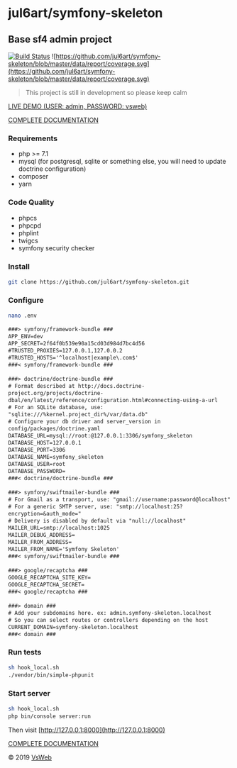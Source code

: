 jul6art/symfony-skeleton
==
Base sf4 admin project
-

[![Build Status](https://jenkins.vsweb.be/buildStatus/icon?job=Symfony+skeleton)](https://jenkins.vsweb.be/job/Symfony%20skeleton/)
![https://github.com/jul6art/symfony-skeleton/blob/master/data/report/coverage.svg](https://github.com/jul6art/symfony-skeleton/blob/master/data/report/coverage.svg)

> This project is still in development so please keep calm

[LIVE DEMO (USER: admin, PASSWORD: vsweb)](https://symfony-skeleton.vsweb.be/)

[COMPLETE DOCUMENTATION](/data/docs/INSTALL.md)

### Requirements

   - php >= 7.1
   - mysql (for postgresql, sqlite or something else, you will need to update doctrine configuration)
   - composer
   - yarn

### Code Quality

   - phpcs
   - phpcpd
   - phplint
   - twigcs
   - symfony security checker

### Install

```bash
git clone https://github.com/jul6art/symfony-skeleton.git
```

### Configure

```bash
nano .env
```

    ###> symfony/framework-bundle ###
    APP_ENV=dev
    APP_SECRET=2f64f0b539e90a15cd03d984d7bc4d56
    #TRUSTED_PROXIES=127.0.0.1,127.0.0.2
    #TRUSTED_HOSTS='^localhost|example\.com$'
    ###< symfony/framework-bundle ###
    
    ###> doctrine/doctrine-bundle ###
    # Format described at http://docs.doctrine-project.org/projects/doctrine-dbal/en/latest/reference/configuration.html#connecting-using-a-url
    # For an SQLite database, use: "sqlite:///%kernel.project_dir%/var/data.db"
    # Configure your db driver and server_version in config/packages/doctrine.yaml
    DATABASE_URL=mysql://root:@127.0.0.1:3306/symfony_skeleton
    DATABASE_HOST=127.0.0.1
    DATABASE_PORT=3306
    DATABASE_NAME=symfony_skeleton
    DATABASE_USER=root
    DATABASE_PASSWORD=
    ###< doctrine/doctrine-bundle ###
    
    ###> symfony/swiftmailer-bundle ###
    # For Gmail as a transport, use: "gmail://username:password@localhost"
    # For a generic SMTP server, use: "smtp://localhost:25?encryption=&auth_mode="
    # Delivery is disabled by default via "null://localhost"
    MAILER_URL=smtp://localhost:1025
    MAILER_DEBUG_ADDRESS=
    MAILER_FROM_ADDRESS=
    MAILER_FROM_NAME='Symfony Skeleton'
    ###< symfony/swiftmailer-bundle ###
    
    ###> google/recaptcha ###
    GOOGLE_RECAPTCHA_SITE_KEY=
    GOOGLE_RECAPTCHA_SECRET=
    ###< google/recaptcha ###
    
    ###> domain ###
    # Add your subdomains here. ex: admin.symfony-skeleton.localhost
    # So you can select routes or controllers depending on the host
    CURRENT_DOMAIN=symfony-skeleton.localhost
    ###< domain ###

### Run tests

```bash
sh hook_local.sh
./vendor/bin/simple-phpunit
```

### Start server

```bash
sh hook_local.sh
php bin/console server:run
```

Then visit [http://127.0.0.1:8000](http://127.0.0.1:8000)

[COMPLETE DOCUMENTATION](/data/docs/INSTALL.md)

&copy; 2019 [VsWeb](https://vsweb.be)